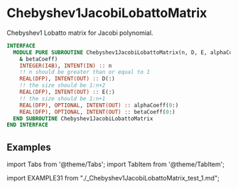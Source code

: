 # Chebyshev1JacobiLobattoMatrix

Chebyshev1 Lobatto matrix for Jacobi polynomial.

```fortran
INTERFACE
  MODULE PURE SUBROUTINE Chebyshev1JacobiLobattoMatrix(n, D, E, alphaCoeff, &
    & betaCoeff)
    INTEGER(I4B), INTENT(IN) :: n
    !! n should be greater than or equal to 1
    REAL(DFP), INTENT(OUT) :: D(:)
    !! the size should be 1:n+2
    REAL(DFP), INTENT(OUT) :: E(:)
    !! the size should be 1:n+1
    REAL(DFP), OPTIONAL, INTENT(OUT) :: alphaCoeff(0:)
    REAL(DFP), OPTIONAL, INTENT(OUT) :: betaCoeff(0:)
  END SUBROUTINE Chebyshev1JacobiLobattoMatrix
END INTERFACE
```

## Examples

import Tabs from '@theme/Tabs';
import TabItem from '@theme/TabItem';

<Tabs>
<TabItem value="example" label="️܀ See example">

import EXAMPLE31 from "./_Chebyshev1JacobiLobattoMatrix_test_1.md";

<EXAMPLE31 />

</TabItem>

<TabItem value="close" label="↢ " default>

</TabItem>
</Tabs>
